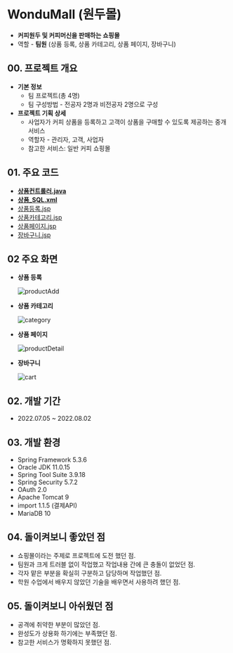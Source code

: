 # WonduMall (원두몰)

- **커피원두 및 커피머신을 판매하는 쇼핑몰**
- 역할 - **팀원** (상품 등록, 상품 카테고리, 상품 페이지, 장바구니)

## 00. 프로젝트 개요

- **기본 정보**
  - 팀 프로젝트(총 4명)
  - 팀 구성방법 - 전공자 2명과 비전공자 2명으로 구성
- **프로젝트 기획 상세**
  - 사업자가 커피 상품을 등록하고 고객이 상품을 구매할 수 있도록 제공하는 중개 서비스
  - 역할자 - 관리자, 고객, 사업자
  - 참고한 서비스: 일반 커피 쇼핑몰

## 01. 주요 코드

- **[상품컨트롤러.java](https://github.com/newbieccc/wondumall/blob/main/src/main/java/com/wondumall/Controller/ProductController.java)**
- **[상품_SQL.xml](https://github.com/newbieccc/wondumall/blob/main/src/main/resources/mapper/product_SQL.xml)**
- [상품등록.jsp](https://github.com/newbieccc/wondumall/blob/main/src/main/webapp/WEB-INF/views/productAdd.jsp)
- [상품카테고리.jsp](https://github.com/newbieccc/wondumall/blob/main/src/main/webapp/WEB-INF/views/category.jsp)
- [상품페이지.jsp](https://github.com/newbieccc/wondumall/blob/main/src/main/webapp/WEB-INF/views/productDetail.jsp)
- [장바구니.jsp](https://github.com/newbieccc/wondumall/blob/main/src/main/webapp/WEB-INF/views/cart.jsp)

## 02 주요 화면

- **상품 등록**

  ![productAdd](/src/main/webapp/resources/screenshot/productAdd.png)

- **상품 카테고리**

  ![category](/src/main/webapp/resources/screenshot/category.png)

- **상품 페이지**

  ![productDetail](/src/main/webapp/resources/screenshot/productDetail.png)

- **장바구니**

  ![cart](/src/main/webapp/resources/screenshot/cart.png)

## 02. 개발 기간

- 2022.07.05 ~ 2022.08.02

## 03. 개발 환경

- Spring Framework 5.3.6
- Oracle JDK 11.0.15
- Spring Tool Suite 3.9.18
- Spring Security 5.7.2
- OAuth 2.0
- Apache Tomcat 9
- import 1.1.5 (결제API)
- MariaDB 10
  
## 04. 돌이켜보니 좋았던 점

- 쇼핑몰이라는 주제로 프로젝트에 도전 했던 점.
- 팀원과 크게 트러블 없이 작업했고 작업내용 간에 큰 충돌이 없었던 점.
- 각자 맡은 부분을 확실히 구분하고 담당하며 작업했던 점.
- 학원 수업에서 배우지 않았던 기술을 배우면서 사용하려 했던 점.

## 05. 돌이켜보니 아쉬웠던 점

- 공격에 취약한 부분이 많았던 점.
- 완성도가 상용화 하기에는 부족했던 점.
- 참고한 서비스가 명확하지 못했던 점.

